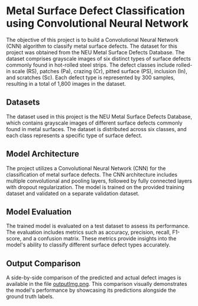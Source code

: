 # Metal Surface Defect Classification using Convolutional Neural Network

The objective of this project is to build a Convolutional Neural Network (CNN) algorithm to classify metal surface defects. The dataset for this project was obtained from the NEU Metal Surface Defects Database. The dataset comprises grayscale images of six distinct types of surface defects commonly found in hot-rolled steel strips. The defect classes include rolled-in scale (RS), patches (Pa), crazing (Cr), pitted surface (PS), inclusion (In), and scratches (Sc). Each defect type is represented by 300 samples, resulting in a total of 1,800 images in the dataset.

## Datasets
The dataset used in this project is the NEU Metal Surface Defects Database, which contains grayscale images of different surface defects commonly found in metal surfaces. The dataset is distributed across six classes, and each class represents a specific type of surface defect. 

## Model Architecture
The project utilizes a Convolutional Neural Network (CNN) for the classification of metal surface defects. The CNN architecture includes multiple convolutional and pooling layers, followed by fully connected layers with dropout regularization. The model is trained on the provided training dataset and validated on a separate validation dataset.

## Model Evaluation
The trained model is evaluated on a test dataset to assess its performance. The evaluation includes metrics such as accuracy, precision, recall, F1-score, and a confusion matrix. These metrics provide insights into the model's ability to classify different surface defect types accurately.

## Output Comparison
A side-by-side comparison of the predicted and actual defect images is available in the file [outputImg.png](outputImg.png). This comparison visually demonstrates the model's performance by showcasing its predictions alongside the ground truth labels.
